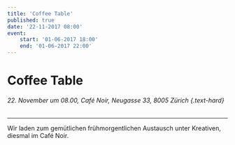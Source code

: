 ```yaml
---
title: 'Coffee Table'
published: true
date: '22-11-2017 08:00'
event:
    start: '01-06-2017 18:00'
    end: '01-06-2017 22:00'
---
```


# Coffee Table

###### 22. November um 08.00, Café Noir, Neugasse 33, 8005 Zürich {.text-hard}

---

Wir laden zum gemütlichen frühmorgentlichen Austausch unter Kreativen, diesmal im Café Noir. 